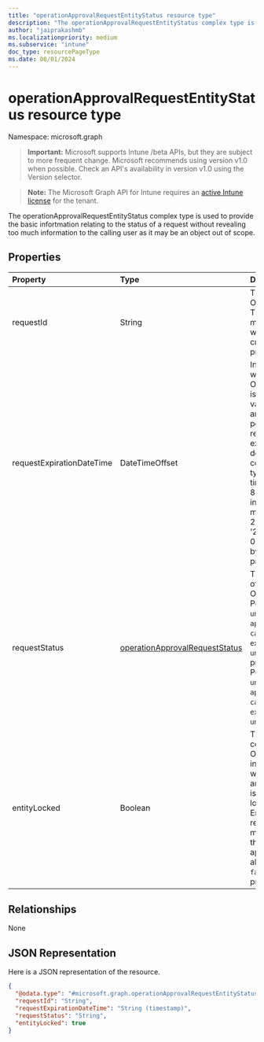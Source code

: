 ```yaml
---
title: "operationApprovalRequestEntityStatus resource type"
description: "The operationApprovalRequestEntityStatus complex type is used to provide the basic infortmation relating to the status of a request without revealing too much information to the calling user as it may be an object out of scope."
author: "jaiprakashmb"
ms.localizationpriority: medium
ms.subservice: "intune"
doc_type: resourcePageType
ms.date: 08/01/2024
---
```


# operationApprovalRequestEntityStatus resource type

Namespace: microsoft.graph

> **Important:** Microsoft supports Intune /beta APIs, but they are subject to more frequent change. Microsoft recommends using version v1.0 when possible. Check an API's availability in version v1.0 using the Version selector.

> **Note:** The Microsoft Graph API for Intune requires an [active Intune license](https://go.microsoft.com/fwlink/?linkid=839381) for the tenant.

The operationApprovalRequestEntityStatus complex type is used to provide the basic infortmation relating to the status of a request without revealing too much information to the calling user as it may be an object out of scope.

## Properties
|Property|Type|Description|
|:---|:---|:---|
|requestId|String|The unique identifier of the OperationApprovalRequest. This property cannot be modified and is required when the entity status is created. Read-only. This property is read-only.|
|requestExpirationDateTime|DateTimeOffset|Indicates the DateTime when any action on the OperationApprovalRequest is no longer permitted. The value cannot be modified and is automatically populated when the request is created using expiration offset values defined in the service controllers. The Timestamp type represents date and time information using ISO 8601 format and is always in UTC time. For example, midnight UTC on Jan 1, 2014 would look like this: '2014-01-01T00:00:00Z'. Returned by default. Read-only. This property is read-only.|
|requestStatus|[operationApprovalRequestStatus](../resources/intune-rbac-operationapprovalrequeststatus.md)|The current approval status of the OperationApprovalRequest. Possible values are: `unknown`, `needsApproval`, `approved`, `rejected`, `cancelled`, `completed`, `expired`. Default value is `unknown`. Read-only. This property is read-only. Possible values are: `unknown`, `needsApproval`, `approved`, `rejected`, `cancelled`, `completed`, `expired`, `unknownFutureValue`.|
|entityLocked|Boolean|The status of the Entity connected to the OperationApprovalRequest in regard to changes, whether further requests are allowed or if the Entity is locked. When `true`, a lock is present on the Entity and no approval requests can be currently made for it. When `false`, the Entity is not locked and approval requests are allowed. Default value is `false`. Read-only. This property is read-only.|

## Relationships
None

## JSON Representation
Here is a JSON representation of the resource.
<!-- {
  "blockType": "resource",
  "@odata.type": "microsoft.graph.operationApprovalRequestEntityStatus"
}
-->
``` json
{
  "@odata.type": "#microsoft.graph.operationApprovalRequestEntityStatus",
  "requestId": "String",
  "requestExpirationDateTime": "String (timestamp)",
  "requestStatus": "String",
  "entityLocked": true
}
```